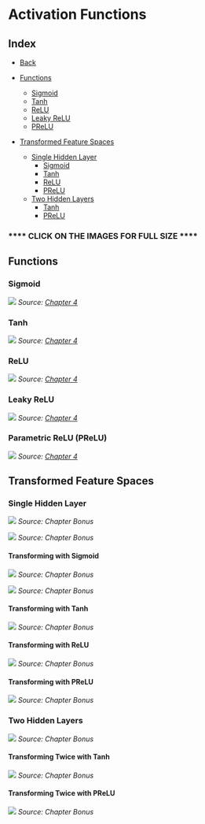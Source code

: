 # Activation Functions

## Index

- [Back](https://dvgodoy.github.io/dl-visuals)
- [Functions](#functions)
    - [Sigmoid](#sigmoid)
    - [Tanh](#tanh)
    - [ReLU](#relu)
    - [Leaky ReLU](#leaky-relu)
    - [PReLU](#prelu)

- [Transformed Feature Spaces](#transformed-feature-spaces)
    - [Single Hidden Layer](#single-hidden-layer)
        - [Sigmoid](#transforming-with-sigmoid)
        - [Tanh](#transforming-with-tanh)
        - [ReLU](#transforming-with-relu)
        - [PReLU](#transforming-with-prelu)
    - [Two Hidden Layers](#two-hidden-layers)
        - [Tanh](#transforming-twice-with-tanh)
        - [PReLU](#transforming-twice-with-prelu)

### **** CLICK ON THE IMAGES FOR FULL SIZE ****

## Functions

### Sigmoid

[![](activation_sigmoid.png)](https://dvgodoy.github.io/dl-visuals/Activation%20Functions/activation_sigmoid.png)
*Source: [Chapter 4](https://github.com/dvgodoy/PyTorchStepByStep/blob/master/Chapter04.ipynb)*

### Tanh

[![](activation_tanh.png)](https://dvgodoy.github.io/dl-visuals/Activation%20Functions/activation_tanh.png)
*Source: [Chapter 4](https://github.com/dvgodoy/PyTorchStepByStep/blob/master/Chapter04.ipynb)*

### ReLU

[![](activation_relu.png)](https://dvgodoy.github.io/dl-visuals/Activation%20Functions/activation_relu.png)
*Source: [Chapter 4](https://github.com/dvgodoy/PyTorchStepByStep/blob/master/Chapter04.ipynb)*

### Leaky ReLU

[![](activation_leaky.png)](https://dvgodoy.github.io/dl-visuals/Activation%20Functions/activation_leaky.png)
*Source: [Chapter 4](https://github.com/dvgodoy/PyTorchStepByStep/blob/master/Chapter04.ipynb)*

### Parametric ReLU (PReLU)

[![](activation_prelu.png)](https://dvgodoy.github.io/dl-visuals/Activation%20Functions/activation_prelu.png)
*Source: [Chapter 4](https://github.com/dvgodoy/PyTorchStepByStep/blob/master/Chapter04.ipynb)*

## Transformed Feature Spaces

### Single Hidden Layer

[![](feature_space_1hidden.png)](https://dvgodoy.github.io/dl-visuals/Activation%20Functions/feature_space_1hidden.png)
*Source: Chapter Bonus*

[![](feature_space_1hidden_plates.png)](https://dvgodoy.github.io/dl-visuals/Activation%20Functions/feature_space_1hidden_plates.png)
*Source: Chapter Bonus*

#### Transforming with Sigmoid

[![](act_sigmoid1.png)](https://dvgodoy.github.io/dl-visuals/Activation%20Functions/act_sigmoid1.png)
*Source: Chapter Bonus*

[![](act_sigmoid2.png)](https://dvgodoy.github.io/dl-visuals/Activation%20Functions/act_sigmoid2.png)
*Source: Chapter Bonus*

#### Transforming with Tanh

[![](act_tanh.png)](https://dvgodoy.github.io/dl-visuals/Activation%20Functions/act_tanh.png)
*Source: Chapter Bonus*

#### Transforming with ReLU

[![](act_relu.png)](https://dvgodoy.github.io/dl-visuals/Activation%20Functions/act_relu.png)
*Source: Chapter Bonus*

#### Transforming with PReLU

[![](act_prelu.png)](https://dvgodoy.github.io/dl-visuals/Activation%20Functions/act_prelu.png)
*Source: Chapter Bonus*

### Two Hidden Layers

[![](feature_space_2hidden.png)](https://dvgodoy.github.io/dl-visuals/Activation%20Functions/feature_space_2hidden.png)
*Source: Chapter Bonus*

#### Transforming Twice with Tanh

[![](act_tanh_2hidden.png)](https://dvgodoy.github.io/dl-visuals/Activation%20Functions/act_tanh_2hidden.png)
*Source: Chapter Bonus*

#### Transforming Twice with PReLU

[![](act_prelu_2hidden.png)](https://dvgodoy.github.io/dl-visuals/Activation%20Functions/act_prelu_2hidden.png)
*Source: Chapter Bonus*